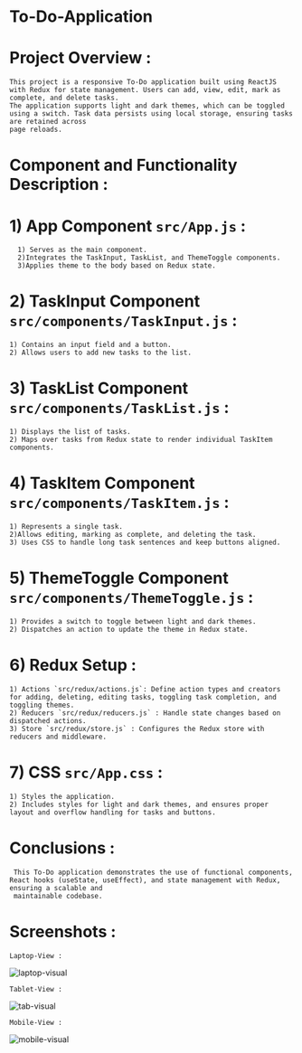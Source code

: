 # To-Do-Application

# Project Overview :
    This project is a responsive To-Do application built using ReactJS with Redux for state management. Users can add, view, edit, mark as complete, and delete tasks. 
    The application supports light and dark themes, which can be toggled using a switch. Task data persists using local storage, ensuring tasks are retained across 
    page reloads.
    
# Component and Functionality Description :

 # 1) App Component `src/App.js` :
      1) Serves as the main component.
      2)Integrates the TaskInput, TaskList, and ThemeToggle components.
      3)Applies theme to the body based on Redux state.
      
 # 2) TaskInput Component `src/components/TaskInput.js` :
    1) Contains an input field and a button.
    2) Allows users to add new tasks to the list.
    
 # 3) TaskList Component `src/components/TaskList.js` :
    1) Displays the list of tasks.
    2) Maps over tasks from Redux state to render individual TaskItem components.
    
 # 4) TaskItem Component `src/components/TaskItem.js` :
    1) Represents a single task.
    2)Allows editing, marking as complete, and deleting the task.
    3) Uses CSS to handle long task sentences and keep buttons aligned.
    
 # 5) ThemeToggle Component `src/components/ThemeToggle.js` :
    1) Provides a switch to toggle between light and dark themes.
    2) Dispatches an action to update the theme in Redux state.
    
 # 6) Redux Setup :
    1) Actions `src/redux/actions.js`: Define action types and creators for adding, deleting, editing tasks, toggling task completion, and toggling themes.
    2) Reducers `src/redux/reducers.js` : Handle state changes based on dispatched actions.
    3) Store `src/redux/store.js` : Configures the Redux store with reducers and middleware.
    
 # 7) CSS `src/App.css` :
    1) Styles the application.
    2) Includes styles for light and dark themes, and ensures proper layout and overflow handling for tasks and buttons. 
    
# Conclusions :
     This To-Do application demonstrates the use of functional components, React hooks (useState, useEffect), and state management with Redux, ensuring a scalable and 
     maintainable codebase.
     
# Screenshots :
    Laptop-View :   
![laptop-visual](https://github.com/Kunal-Deep011/To-Do-Redux-Application/assets/117732649/a5f7a49f-3224-4d34-ae52-415376fe1f3e)

    Tablet-View :
![tab-visual](https://github.com/Kunal-Deep011/To-Do-Redux-Application/assets/117732649/473eb812-b886-4476-8cda-ea5c92fe6888)

    Mobile-View :
![mobile-visual](https://github.com/Kunal-Deep011/To-Do-Redux-Application/assets/117732649/4ec6638b-7af8-44f6-b01b-f518f9dddc7d)






